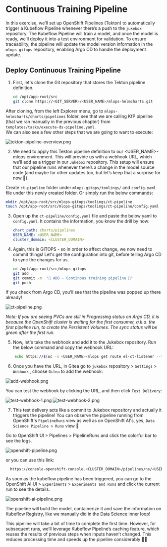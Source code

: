 # Continuous Training Pipeline

In this exercise, we’ll set up OpenShift Pipelines (Tekton) to automatically trigger a Kubeflow Pipeline whenever there’s a push to the `jukebox` repository. The Kubeflow Pipeline will train a model, and once the model is ready, we’ll deploy it into a test environment for validation. To ensure traceability, the pipeline will update the model version information in the `mlops-gitops` repository, enabling Argo CD to handle the deployment update.


## Deploy Continuous Training Pipeline

1. First, let's clone the Git repository that stores the Tekton pipeline definition. 

    ```bash
    cd /opt/app-root/src
    git clone https://<GIT_SERVER>/<USER_NAME>/mlops-helmcharts.git
    ```

After cloning, from the left Explorer menu, go to `mlops-helmcharts/charts/pipelines` folder, see that we are calling KfP pipeline (that we ran manually in the previous chapter) from `templates/tasks/execute-ds-pipeline.yaml`.  
We can also see a few other steps that we are going to want to execute:

![tekton-pipeline-overview.png](./images/tekton-pipeline-overview.png)

2. We need to apply this Tekton pipeline definition to our <USER_NAME>-mlops environment. This will provide us with a webhook URL, which we’ll add as a trigger in our `Jukebox` repository. This setup will ensure that our pipeline runs whenever there’s a change in the model source code (and maybe for other updates too, but let’s keep that a surprise for now 🤭).

Create `ct-pipeline` folder under `mlops-gitops/toolings/` and `config.yaml` file under this newly created folder. Or simply run the below commands:

```bash
mkdir /opt/app-root/src/mlops-gitops/toolings/ct-pipeline
touch /opt/app-root/src/mlops-gitops/toolings/ct-pipeline/config.yaml
```

3. Open up the `ct-pipeline/config.yaml` file and paste the below yaml to `config.yaml`. It contains the information, you know the drill by now:

    ```yaml
    chart_path: charts/pipelines
    USER_NAME: <USER_NAME>
    cluster_domain: <CLUSTER_DOMAIN>
    ```

4. Again, this is GITOPS - so in order to affect change, we now need to commit things! Let's get the configuration into git, before telling Argo CD to sync the changes for us.

    ```bash
    cd /opt/app-root/src/mlops-gitops
    git add .
    git commit -m  "🥁 ADD - Continous training pipeline 🥁"
    git push
    ```

If you check from Argo CD, you'll see that the pipeline was popped up there already!

![ct-pipeline.png](./images/ct-pipeline.png)

_Note: If you are seeing PVCs are still in Progressing status on Argo CD, it is because the OpenShift cluster is waiting for the first consumer, a.k.a. the first pipeline run, to create the Persistent Volumes. The sync status will be green after the first run._

5. Now, let's take the webhook and add it to the Jukebox repository. Run the below command and copy the webhook URL:

```bash
    echo https://$(oc -n <USER_NAME>-mlops get route el-ct-listener --template='{{ .spec.host }}')
```

6. Once you have the URL, in Gitea go to `jukebox` repository > `Settings` > `Webhook` , choose `Gitea` to add the webhook:

![add-webhook.png](./images/add-webhook.png)

You can test the webhook by clicking the URL, and then click `Test Delivery`:

![test-webhook-1.png](./images/test-webhook-1.png)
![test-webhook-2.png](./images/test-webhook-2.png)

7. This test delivery acts like a commit to Jukebox repository and actually it triggers the pipeline! You can observe the pipeline running from OpenShift's `PipelineRuns` view as well as on OpenShift AI's, yes, `Data Science Pipeline > Runs` view 🙈 

Go to OpenShift UI > Pipelines > PipelineRuns and click the colorful bar to see the logs.

![openshift-pipeline.png](./images/openshift-pipeline.png)

or you can use this link:

```bash
  https://console-openshift-console.<CLUSTER_DOMAIN>/pipelines/ns/<USER_NAME>-mlops/pipeline-runs
```

As soon as the kubeflow pipeline has been triggered, you can go to the OpenShift AI UI >  `Experiments` > `Experiments and Runs` and click the current run to see the details.

![openshift-ai-pipeline.png](./images/openshift-ai-pipeline.png)

The pipeline will build the model, containerize it and save the information on Kubeflow Registry, like we manually did in the Data Science inner loop!

This pipeline will take a bit of time to complete the first time. However, for subsequent runs, we’ll leverage Kubeflow Pipeline’s caching feature, which reuses the results of previous steps when inputs haven’t changed. This reduces processing time and speeds up the pipeline considerably 🧚‍♂️